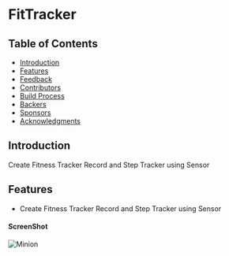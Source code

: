 # FitTracker

## Table of Contents

- [Introduction](#introduction)
- [Features](#features)
- [Feedback](#feedback)
- [Contributors](#contributors)
- [Build Process](#build-process)
- [Backers](#backers-)
- [Sponsors](#sponsors-)
- [Acknowledgments](#acknowledgments)


## Introduction
Create Fitness Tracker Record and Step Tracker using Sensor 

## Features
* Create Fitness Tracker Record and Step Tracker using Sensor 

#### ScreenShot

![Minion](https://github.com/sangaelee/FitTracker/blob/master/app/src/main/res/drawable/calorie.png)
